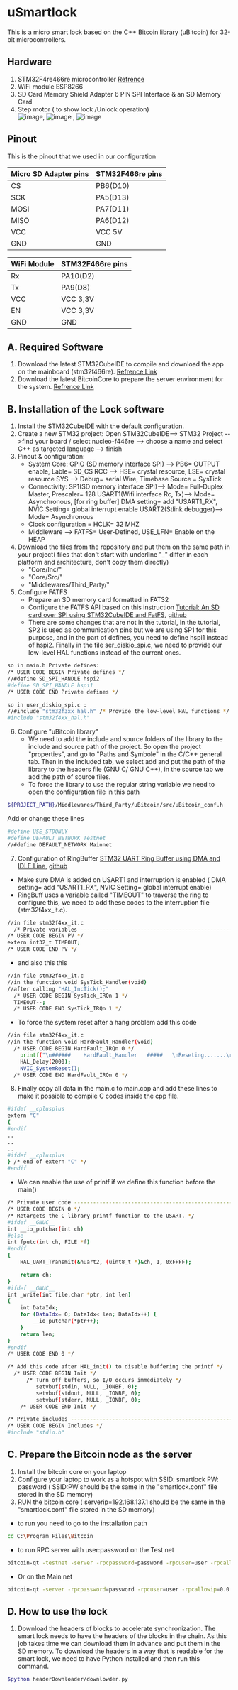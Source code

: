 # uSmartlock 

This is a micro smart lock based on the C++ Bitcoin library (uBitcoin) for 32-bit microcontrollers. 
 
## Hardware
1. STM32F4re466re microcontroller [Refrence](https://www.st.com/en/evaluation-tools/nucleo-f446re.html)  
2. WiFi module ESP8266 
3. SD Card Memory Shield Adapter 6 PIN SPI Interface & an SD Memory Card
4. Step motor ( to show lock /Unlock operation) </br>
![image](images/stm32F466re.jpg), ![image](images/ESP-01(ESP8266).jpg) , ![image](images/SD_Memory_Modul.jpg) 
## Pinout
This is the pinout that we used in our configuration

| Micro SD Adapter pins  | STM32F466re pins |
| ------------- | ------------- |
| CS            | PB6(D10)  |
| SCK           | PA5(D13)  |
| MOSI          | PA7(D11)  |
| MISO          | PA6(D12)  |
| VCC           | VCC 5V    |
| GND           | GND       |

| WiFi Module   | STM32F466re pins |
| ------------- | -------------    |
| Rx            | PA10(D2)         |
| Tx            | PA9(D8)          |
| VCC           | VCC 3,3V         |
| EN            | VCC 3,3V         |
| GND           | GND              |

## A. Required Software
1. Download the latest STM32CubeIDE to compile and download the app on the mainboard (stm32f466re). [Refrence Link](https://www.st.com/en/evaluation-tools/nucleo-f446re.html)
2. Download the latest BitcoinCore to prepare the server environment for the system. [Refrence Link](https://bitcoin.org/en/bitcoin-core/)


## B. Installation of the Lock software 

1. Install the STM32CubeIDE with the default configuration.
2. Create a new STM32 project: Open STM32CubeIDE--> STM32 Project -->find your board / select nucleo-f446re --> choose a name and select C++ as targeted language --> finish
3. Pinout & configuration:
   - System Core:
     GPIO (SD memory interface SPI) --> PB6= OUTPUT enable, Lable= SD_CS
     RCC --> HSE= crystal resource, LSE= crystal resource
     SYS --> Debug= serial Wire, Timebase Source = SysTick
   - Connectivity:
     SP1(SD memory interface SPI)--> Mode= Full-Duplex Master, Prescaler= 128
     USART1(Wifi interface Rc, Tx)--> Mode= Asynchronous, [for ring buffer] DMA setting= add "USART1_RX", NVIC Setting= global interrupt enable
     USART2(Stlink debugger)--> Mode= Asynchronous
    - Clock configuration = HCLK= 32 MHZ
    - Middleware --> FATFS= User-Defined, USE_LFN= Enable on the HEAP
4. Download the files from the repository and put them on the same path in your project( files that don't start with underline "_" differ in each platform and architecture, don't copy them directly)
   - "Core/Inc/"
   - "Core/Src/"
   - "Middlewares/Third_Party/"
5. Configure FATFS
   - Prepare an SD memory card formatted in FAT32 
   - Configure the FATFS API based on this instruction [Tutorial: An SD card over SPI using STM32CubeIDE and FatFS](https://01001000.xyz/2020-08-09-Tutorial-STM32CubeIDE-SD-card/), [github](https://github.com/kiwih/cubeide-sd-card/tree/master)
   - There are some changes that are not in the tutorial, In the tutorial, SP2 is used as communication pins but we are using SP1 for this purpose, and in the part of defines, you need to define hspi1 instead of hspi2. Finally in the file ser_diskio_spi.c, we need to provide our low-level HAL functions instead of the current ones.
```sh
so in main.h Private defines:
/* USER CODE BEGIN Private defines */
//#define SD_SPI_HANDLE hspi2
#define SD_SPI_HANDLE hspi1
/* USER CODE END Private defines */
```    
```sh
so in user_diskio_spi.c :
//#include "stm32f3xx_hal.h" /* Provide the low-level HAL functions */
#include "stm32f4xx_hal.h"
```
6. Configure "uBitcoin library"
     - We need to add the include and source folders of the library to the include and source path of the project. So open the project "properties", and go to "Paths and Symbole" in the C/C++ general tab. Then in the included tab, we select add and put the path of the library to the headers file (GNU C/ GNU C++), in the source tab we add the path of source files.
     - To force the library to use the regular string variable we need to open the configuration file in this path
```sh
${PROJECT_PATH}/Middlewares/Third_Party/uBitcoin/src/uBitcoin_conf.h
```
Add or change these lines
```sh
#define USE_STDONLY
#define DEFAULT_NETWORK Testnet
//#define DEFAULT_NETWORK Mainnet
```
7. Configuration of RingBuffer [STM32 UART Ring Buffer using DMA and IDLE Line](https://controllerstech.com/uart-dma-with-idle-line-detection/), [github](https://github.com/controllerstech/STM32/tree/master/UART%20CIRCULAR%20BUFFER)
- Make sure DMA is added on USART1 and interruption is enabled ( DMA setting= add "USART1_RX", NVIC Setting= global interrupt enable)
- RingBuff uses a variable called "TIMEOUT" to traverse the ring to configure this, we need to add these codes to the interruption file (stm32f4xx_it.c).
```sh
//in file stm32f4xx_it.c
  /* Private variables ---------------------------------------------------------*/
/* USER CODE BEGIN PV */
extern int32_t TIMEOUT;
/* USER CODE END PV */
```
- and also this this

```sh
//in file stm32f4xx_it.c
//in the function void SysTick_Handler(void)
//after calling "HAL_IncTick();"
  /* USER CODE BEGIN SysTick_IRQn 1 */
  TIMEOUT--;
  /* USER CODE END SysTick_IRQn 1 */
```

 - To force the system reset after a hang problem add this code

```sh
//in file stm32f4xx_it.c
//in the function void HardFault_Handler(void)
  /* USER CODE BEGIN HardFault_IRQn 0 */
	printf("\n######	HardFault_Handler	#####   \nReseting.......\r");
	HAL_Delay(2000);
	NVIC_SystemReset();
  /* USER CODE END HardFault_IRQn 0 */
```


8. Finally copy all data in the main.c to main.cpp and add these lines to make it possible to compile C codes inside the cpp file.
```sh
#ifdef __cplusplus
extern "C"
{
#endif
..
..
..
#ifdef __cplusplus
} /* end of extern "C" */
#endif
```
   - We can enable the use of printf if we define this function before the main()
```sh
/* Private user code ---------------------------------------------------------*/
/* USER CODE BEGIN 0 */
/* Retargets the C library printf function to the USART. */
#ifdef __GNUC__
int __io_putchar(int ch)
#else
int fputc(int ch, FILE *f)
#endif
{
    HAL_UART_Transmit(&huart2, (uint8_t *)&ch, 1, 0xFFFF);

    return ch;
}
#ifdef __GNUC__
int _write(int file,char *ptr, int len)
{
    int DataIdx;
    for (DataIdx= 0; DataIdx< len; DataIdx++) {
        __io_putchar(*ptr++);
    }
    return len;
}
#endif
/* USER CODE END 0 */
```
```sh
/* Add this code after HAL_init() to disable buffering the printf */
  /* USER CODE BEGIN Init */
  	  /* Turn off buffers, so I/O occurs immediately */
  	     setvbuf(stdin, NULL, _IONBF, 0);
  	     setvbuf(stdout, NULL, _IONBF, 0);
  	     setvbuf(stderr, NULL, _IONBF, 0);
    /* USER CODE END Init */
```
```sh
/* Private includes ----------------------------------------------------------*/
/* USER CODE BEGIN Includes */
#include "stdio.h"
```

  ## C. Prepare the Bitcoin node as the server
  1. Install the bitcoin core on your laptop
  2. Configure your laptop to work as a hotspot with SSID: smartlock  PW: password ( SSID:PW should be the same in the "smartlock.conf" file stored in the SD memory)
  3. RUN the bitcoin core ( serverip=192.168.137.1 should be the same in the "smartlock.conf" file stored in the SD memory)

- to run you need to go to the installation path

```sh
cd C:\Program Files\Bitcoin
```

- to run RPC server with user:password on the Test net 
     
```sh
bitcoin-qt -testnet -server -rpcpassword=password -rpcuser=user -rpcallowip=0.0.0.0/0 -rpcbind=192.168.137.1
```

- Or on the Main net
      
```sh
bitcoin-qt -server -rpcpassword=password -rpcuser=user -rpcallowip=0.0.0.0/0 -rpcbind=192.168.137.1
```


 ## D. How to use the lock
1. Download the headers of blocks to accelerate synchronization. The smart lock needs to have the headers of the blocks in the chain. As this job takes time we can download them in advance and put them in the SD memory. To download the headers in a way that is readable for the smart lock, we need to have Python installed and then run this command.
    
```sh
$python headerDownloader/downlowder.py
```     



